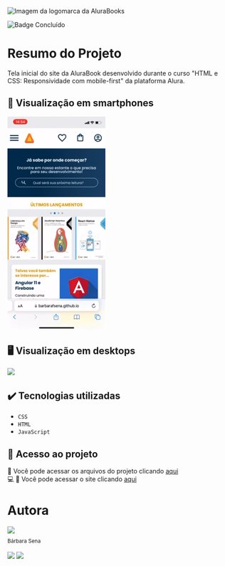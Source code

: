 ![Imagem da logomarca da AluraBooks](https://user-images.githubusercontent.com/104398945/212738393-51d4265b-756c-4b0c-b179-b4e0dccdf2be.png)

![Badge Concluído](http://img.shields.io/static/v1?label=STATUS&message=CONCLUÍDO&color=GREEN&style=for-the-badge)
<h1>Resumo do Projeto</h1>
<p> Tela inicial do site da AluraBook desenvolvido durante o curso "HTML e CSS: Responsividade com mobile-first" da plataforma Alura. </p>

## 📱 Visualização em smartphones
<img src="gif-alura-books-mobile.gif">

## 🖥️ Visualização em desktops
<img src="gif-alura-books-desktop.gif" width=700>



## ✔️ Tecnologias utilizadas

- ``CSS``
- ``HTML``
- ``JavaScript``

## 📁 Acesso ao projeto
📁 Você pode acessar os arquivos do projeto clicando [aqui](https://github.com/barbarafsena/alura-books.git) <br>
💻 📱 Você pode acessar o site clicando [aqui](https://barbarafsena.github.io/alura-books/)

# Autora
 <img src="https://avatars.githubusercontent.com/u/104398945?v=4" width=115><br><sub>Bárbara Sena</sub>
 <br><br>
[<img src="https://cdn.jsdelivr.net/gh/devicons/devicon/icons/linkedin/linkedin-original-wordmark.svg" width=50>](https://www.linkedin.com/in/barbarafsena/) 
[<img src="https://cdn.jsdelivr.net/gh/devicons/devicon/icons/github/github-original-wordmark.svg" width=50>](https://github.com/barbarafsena)


